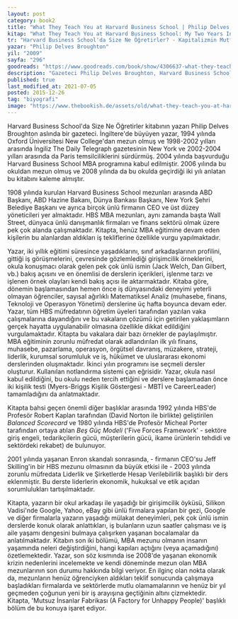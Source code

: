 ```yaml
---
layout: post
category: book2
title: "What They Teach You at Harvard Business School | Philip Delves Broughton (Kitap)"  
kitap: "What They Teach You at Harvard Business School: My Two Years Inside the Cauldron of Capitalism"  
tr: "Harvard Business School'da Size Ne Öğretirler? - Kapitalizmin Mutfağında Geçirdiğim İki Yıl"  
yazar: "Philip Delves Broughton"  
yil: "2009"  
sayfa: "296"  
goodreads: "https://www.goodreads.com/book/show/4306637-what-they-teach-you-at-harvard-business-school"
description: "Gazeteci Philip Delves Broughton, Harvard Business School'da geçirdiği iki yılı anlatıyor."
published: true
last_modified_at: 2021-07-05
posted: 2015-12-26
tag: "biyografi"
image: "https://www.thebookish.de/assets/old/what-they-teach-you-at-harvard-business-school.jpg"
---
```


Harvard Business School'da Size Ne Öğretirler kitabının yazarı Philip Delves Broughton aslında bir gazeteci. İngiltere'de büyüyen yazar, 1994 yılında Oxford Üniversitesi New College'dan mezun olmuş ve 1998-2002 yılları arasında İngiliz The Daily Telegraph gazetesinin New York ve 2002-2004 yılları arasında da Paris temsilciliklerini sürdürmüş. 2004 yılında başvurduğu Harvard Business School MBA programına kabul edilmiştir. 2006 yılında bu okuldan mezun olmuş ve 2008 yılında da bu okulda geçirdiği iki yılı anlatan bu kitabını kaleme almıştır.  
  
1908 yılında kurulan Harvard Business School mezunları arasında ABD Başkanı, ABD Hazine Bakanı, Dünya Bankası Başkanı, New York Şehri Belediye Başkanı ve ayrıca birçok ünlü firmanın CEO ve üst düzey yöneticileri yer almaktadır. HBS MBA mezunları, aynı zamanda başta Wall Street, dünyaca ünlü danışmanlık firmaları ve finans sektörü olmak üzere pek çok alanda çalışmaktadır. Kitapta, henüz MBA eğitimine devam eden kişilerin bu alanlardan aldıkları iş tekliflerine özellikle vurgu yapılmaktadır.  
  
Yazar, iki yıllık eğitimi süresince yaşadıklarını, sınıf arkadaşlarının profilini, gittiği iş görüşmelerini, çevresinde gözlemlediği girişimcilik örneklerini, okula konuşmacı olarak gelen pek çok ünlü ismin (Jack Welch, Dan Gilbert, vb.) bakış açısını ve en önemlisi de derslerin içerikleri, işlenme tarzı ve işlenen örnek olayları kendi bakış açısı ile aktarmaktadır. Kitaba göre, dönemin başlamasından hemen önce iş dünyasındaki deneyimi yeterli olmayan öğrenciler, sayısal ağırlıklı Matematiksel Analiz (muhasebe, finans, Teknoloji ve Operasyon Yönetimi) derslerine üç hafta boyunca devam eder. Yazar, tüm HBS müfredatının öğretim üyeleri tarafından yazılan vaka çalışmalarına dayandığını ve bu vakaların çözümü için getirilen yaklaşımların gerçek hayatta uygulanabilir olmasına özellikle dikkat edildiğini vurgulamaktadır. Kitapta bu vakalara dair bazı örnekler de paylaşılmıştır. MBA eğitiminin zorunlu müfredat olarak adlandırılan ilk yılı finans, muhasebe, pazarlama, operasyon, örgütsel davranış, müzakere, strateji, liderlik, kurumsal sorumluluk ve iş, hükümet ve uluslararası ekonomi derslerinden oluşmaktadır. İkinci yılın programını ise seçmeli dersler oluşturur. Kullanılan notlandırma sistemi çan eğrisidir. Yazar, okula nasıl kabul edildiğini, bu okulu neden tercih ettiğini ve derslere başlamadan önce iki kişilik testi (Myers-Briggs Kişilik Göstergesi - MBTİ ve CareerLeader) tamamladığını da anlatmaktadır.  
  
Kitapta bahsi geçen önemli diğer başlıklar arasında 1992 yılında HBS'de Profesör Robert Kaplan tarafından (David Norton ile birlikte) geliştirilen *Balanced Scorecard* ve 1980 yılında HBS'de Profesör Micheal Porter tarafından ortaya atılan *Beş Güç Modeli* ('Five Forces Framework' - sektöre giriş engeli, tedarikçilerin gücü, müşterilerin gücü, ikame ürünlerin tehdidi ve sektördeki rekabet) de bulunuyor.  
  
2001 yılında yaşanan Enron skandalı sonrasında, - firmanın CEO'su Jeff Skilling'in bir HBS mezunu olmasının da büyük etkisi ile - 2003 yılında zorunlu müfredata Liderlik ve Şirketlerde Hesap Verilebilirlik başlıklı bir ders eklenmiştir. Bu derste liderlerin ekonomik, hukuksal ve etik açıdan sorumlulukları tartışılmaktadır.  
  
Kitapta, yazarın bir okul arkadaşı ile yaşadığı bir girişimcilik öyküsü, Silikon Vadisi'nde Google, Yahoo, eBay gibi ünlü firmalara yapılan bir gezi, Google ve diğer firmalarla yazarın yaşadığı mülakat deneyimleri, pek çok ünlü ismin derslerde konuk olarak anlattıkları, iş bulanların uzun saatler çalışması ve iş aile yaşamı dengesini bulmaya çalışırken yaşanan bocalamalar da anlatılmaktadır. Kitabın son iki bölümü, MBA mezunu olmanın insanın yaşamında neleri değiştirdiğini, hangi kapıları açtığını (veya açamadığını) özetlemektedir. Yazar, son söz kısmında ise 2008'de yaşanan ekonomik krizin nedenlerini incelemekte ve kendi döneminde mezun olan MBA mezunlarının son durumu hakkında bilgi veriyor. En ilginç olan nokta olarak da, mezunların henüz öğrenciyken aldıkları teklif sonucunda çalışmaya başladıkları firmalarda ve sektörlerde mutlu olamamalarının ve henüz bir yıl geçmeden çoğunun yeni bir iş arayışına geçtiğinin altını çizmektedir. Kitapta, 'Mutsuz İnsanlar Fabrikası (A Factory for Unhappy People)' başlıklı bölüm de bu konuya işaret ediyor. 
  
  
